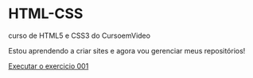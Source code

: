 # HTML-CSS
 curso de HTML5 e CSS3 do CursoemVideo

 Estou aprendendo a criar sites e agora vou gerenciar meus repositórios!

<a href="https://denilsonfs.github.io/HTML-CSS/exercicios/ex001/index.html">Executar o exercicio 001</a>